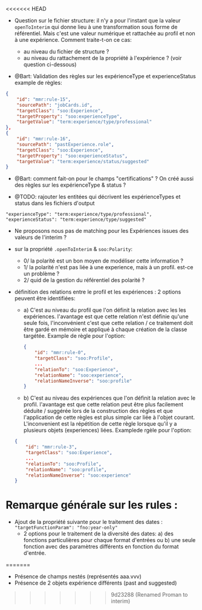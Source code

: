 <<<<<<< HEAD
- Question sur le fichier structure: il n'y a pour l'instant que la valeur `openToInterim` qui donne lieu à une transformation sous forme de référentiel. Mais c'est une valeur numérique et rattachée au profil et non à une expérience. Comment traite-t-on ce cas: 
    - au niveau du fichier de structure ?
    - au niveau du rattachement de la propriété à l'expérience ? (voir question ci-dessous)

- @Bart: Validation des règles sur les expérienceType et experienceStatus 
example de règles: 
```json
{
    "id": "mmr:rule-15",
    "sourcePath": "jobCards.id",
    "targetClass": "soo:Experience",
    "targetProperty": "soo:experienceType",
    "targetValue": "term:experience/type/professional"
},
{
    "id": "mmr:rule-16",
    "sourcePath": "pastExperience.role",
    "targetClass": "soo:Experience",
    "targetProperty": "soo:experienceStatus",
    "targetValue": "term:experience/status/suggested"
}
```
- @Bart: comment fait-on pour le champs "certifications" ? On créé aussi des règles sur les expérienceType & status ? 

- @TODO: rajouter les entitées qui décrivent les expérienceTypes et status dans les fichiers d'output 
```
"experienceType": "term:experience/type/professional",
"experienceStatus": "term:experience/type/suggested"
```

- Ne proposons nous pas de matching pour les Expériences issues des valeurs de l'interim ? 



- sur la propriété `.openToInterim` & `soo:Polarity`: 
    - 0/ la polarité est un bon moyen de modéliser cette information ?
    - 1/ la polarité n'est pas liée à une experience, mais à un profil. est-ce un problème ? 
    - 2/ quid de la gestion du référentiel des polarité ? 

- définition des relations entre le profil et les expériences : 2 options peuvent être identifiées: 
    - a) C'est au niveau du profil que l'on définit la relation avec les les expériences. l'avantage est que cette relation n'est définie qu'une seule fois, l'inconvénient c'est que cette relation / ce traitement doit être gardé en mémoire et appliqué à chaque création de la classe targétée. Example de règle pour l'option: 
        ```json
        {
            "id": "mmr:rule-0",
            "targetClass": "soo:Profile",
            ...
            "relationTo": "soo:Experience",
            "relationName": "soo:experience",
            "relationNameInverse": "soo:profile"
        }
        ```
    - b) C'est au niveau des expériences que l'on définit la relation avec le profil. l'avantage est que cette relation peut être plus facilement déduite / suggérée lors de la construction des règles et que l'application de cette règles est plus simple car liée à l'objet courant. L'inconvenient est la répétition de cette règle lorsque qu'il y a plusieurs objets (experiences) liées. Examplede rgèle pour l'option:
    ```json
    {
        "id": "mmr:rule-3",
        "targetClass": "soo:Experience",
        ...
        "relationTo": "soo:Profile",
        "relationName": "soo:profile",
        "relationNameInverse": "soo:experience"
    }
    
    ```  

# Remarque générale sur les rules : 

* Ajout de la propriété suivante pour le traitement des dates : `"targetFunctionParam": "fno:year-only"`
    - 2 options pour le traitement de la diversité des dates: a) des fonctions particulières pour chaque format d'entrées ou b) une seule fonction avec des paramètres différents en fonction du format d'entrée. 
        
=======
- Présence de champs nestés (représentés aaa.vvv)
- Présence de 2 objets expérience différents (past and suggested)
>>>>>>> 9d23288 (Renamed Proman to interim)
